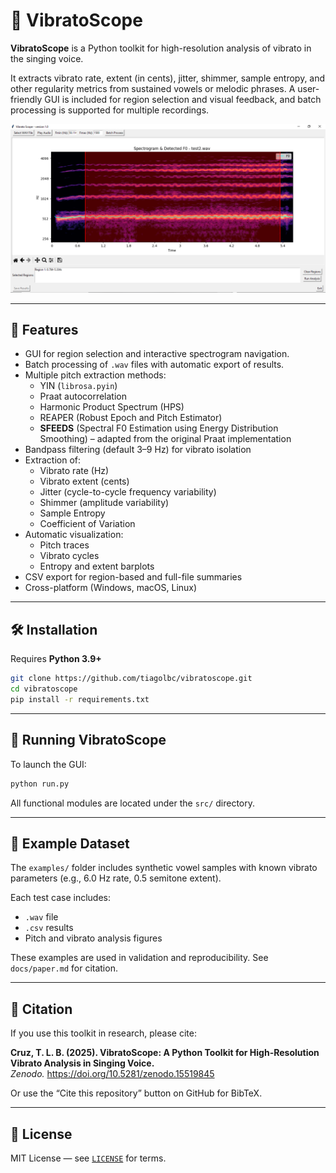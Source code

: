 # 🎵 VibratoScope

**VibratoScope** is a Python toolkit for high-resolution analysis of vibrato in the singing voice.

It extracts vibrato rate, extent (in cents), jitter, shimmer, sample entropy, and other regularity metrics from sustained vowels or melodic phrases. A user-friendly GUI is included for region selection and visual feedback, and batch processing is supported for multiple recordings.

![VibratoScope GUI](figures/gui.png)

---

## 🧠 Features

- GUI for region selection and interactive spectrogram navigation.
- Batch processing of `.wav` files with automatic export of results.
- Multiple pitch extraction methods:
  - YIN (`librosa.pyin`)
  - Praat autocorrelation
  - Harmonic Product Spectrum (HPS)
  - REAPER (Robust Epoch and Pitch Estimator)
  - **SFEEDS** (Spectral F0 Estimation using Energy Distribution Smoothing) – adapted from the original Praat implementation
- Bandpass filtering (default 3–9 Hz) for vibrato isolation
- Extraction of:
  - Vibrato rate (Hz)
  - Vibrato extent (cents)
  - Jitter (cycle-to-cycle frequency variability)
  - Shimmer (amplitude variability)
  - Sample Entropy
  - Coefficient of Variation
- Automatic visualization:
  - Pitch traces
  - Vibrato cycles
  - Entropy and extent barplots
- CSV export for region-based and full-file summaries
- Cross-platform (Windows, macOS, Linux)

---

## 🛠️ Installation

Requires **Python 3.9+**

```bash
git clone https://github.com/tiagolbc/vibratoscope.git
cd vibratoscope
pip install -r requirements.txt
```

---

## 🚀 Running VibratoScope

To launch the GUI:

```bash
python run.py
```

All functional modules are located under the `src/` directory.

---

## 📂 Example Dataset

The `examples/` folder includes synthetic vowel samples with known vibrato parameters (e.g., 6.0 Hz rate, 0.5 semitone extent).

Each test case includes:

- `.wav` file
- `.csv` results
- Pitch and vibrato analysis figures

These examples are used in validation and reproducibility. See `docs/paper.md` for citation.

---

## 📖 Citation

If you use this toolkit in research, please cite:

**Cruz, T. L. B. (2025). VibratoScope: A Python Toolkit for High-Resolution Vibrato Analysis in Singing Voice.**  
*Zenodo.* https://doi.org/10.5281/zenodo.15519845

Or use the “Cite this repository” button on GitHub for BibTeX.

---

## 📃 License

MIT License — see [`LICENSE`](LICENSE) for terms.
